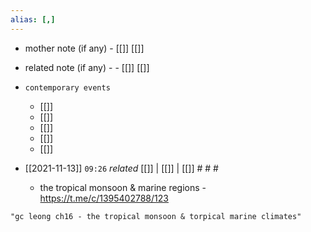 ```yaml
---
alias: [,]
---
```

- mother note (if any)
		- [[]] [[]]
- related note (if any) -
		- [[]] [[]]
- `contemporary events`
	- [[]]
	- [[]]
	- [[]]
	- [[]]
	- [[]]

- [[2021-11-13]]  `09:26` _related_ [[]] | [[]] | [[]] # # #
	- the tropical monsoon & marine regions - https://t.me/c/1395402788/123

```query
"gc leong ch16 - the tropical monsoon & torpical marine climates"
```